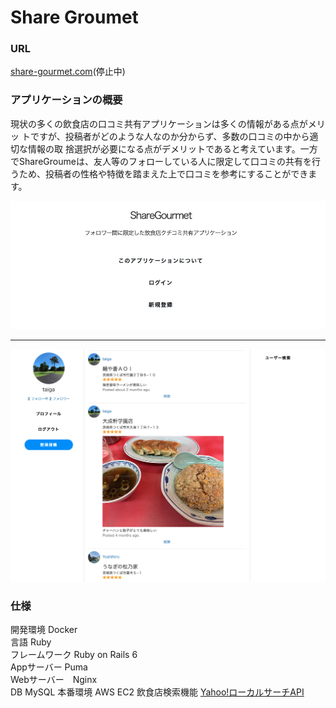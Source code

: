 # Share Groumet

### URL
[share-gourmet.com](https://share-gourmet.com)(停止中)

### アプリケーションの概要
現状の多くの飲食店の口コミ共有アプリケーションは多くの情報がある点がメリッ トですが、投稿者がどのような人なのか分からず、多数の口コミの中から適切な情報の取 捨選択が必要になる点がデメリットであると考えています。一方でShareGroumeは、友人等のフォローしている人に限定して口コミの共有を行うため、投稿者の性格や特徴を踏まえた上で口コミを参考にすることができます。

![pic1](picture/pic_readme_1.png)

---

![pic2](picture/pic_readme_2.png)



### 仕様
開発環境 Docker  
言語 Ruby  
フレームワーク Ruby on Rails 6  
Appサーバー Puma  
Webサーバー　Nginx  
DB MySQL
本番環境 AWS EC2
飲食店検索機能  [Yahoo!ローカルサーチAPI](https://developer.yahoo.co.jp/webapi/map/openlocalplatform/v1/localsearch.html)